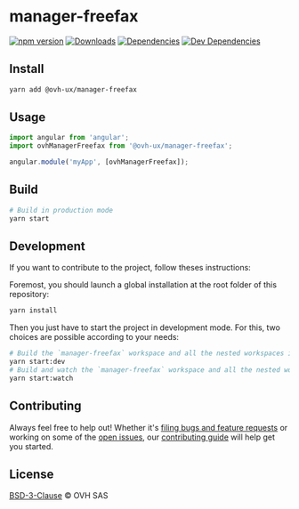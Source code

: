 # manager-freefax

[![npm version](https://badgen.net/npm/v/@ovh-ux/manager-freefax)](https://www.npmjs.com/package/@ovh-ux/manager-freefax) [![Downloads](https://badgen.net/npm/dt/@ovh-ux/manager-freefax)](https://npmjs.com/package/@ovh-ux/manager-freefax) [![Dependencies](https://badgen.net/david/dep/ovh-ux/manager/packages/manager/modules/freefax)](https://npmjs.com/package/@ovh-ux/manager-freefax?activeTab=dependencies) [![Dev Dependencies](https://badgen.net/david/dev/ovh-ux/manager/packages/manager/modules/freefax)](https://npmjs.com/package/@ovh-ux/manager-freefax?activeTab=dependencies)

## Install

```sh
yarn add @ovh-ux/manager-freefax
```

## Usage

```js
import angular from 'angular';
import ovhManagerFreefax from '@ovh-ux/manager-freefax';

angular.module('myApp', [ovhManagerFreefax]);
```

## Build

```sh
# Build in production mode
yarn start
```

## Development

If you want to contribute to the project, follow theses instructions:

Foremost, you should launch a global installation at the root folder of this repository:

```sh
yarn install
```

Then you just have to start the project in development mode. For this, two choices are possible according to your needs:

```sh
# Build the `manager-freefax` workspace and all the nested workspaces in development mode and watch only `manager-freefax` workspace
yarn start:dev
# Build and watch the `manager-freefax` workspace and all the nested workspaces in development mode
yarn start:watch
```

## Contributing

Always feel free to help out! Whether it's [filing bugs and feature requests](https://github.com/ovh/manager/issues/new) or working on some of the [open issues](https://github.com/ovh/manager/issues), our [contributing guide](https://github.com/ovh/manager/blob/master/CONTRIBUTING.md) will help get you started.

## License

[BSD-3-Clause](LICENSE) © OVH SAS
